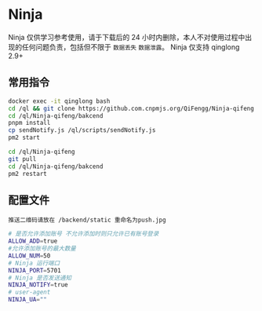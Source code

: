 # Ninja

Ninja 仅供学习参考使用，请于下载后的 24 小时内删除，本人不对使用过程中出现的任何问题负责，包括但不限于 `数据丢失` `数据泄露`。
Ninja 仅支持 qinglong 2.9+

## 常用指令

```bash
docker exec -it qinglong bash
cd /ql && git clone https://github.com.cnpmjs.org/QiFengg/Ninja-qifeng.git
cd /ql/Ninja-qifeng/bakcend
pnpm install
cp sendNotify.js /ql/scripts/sendNotify.js
pm2 start

cd /ql/Ninja-qifeng
git pull
cd /ql/Ninja-qifeng/bakcend
pm2 restart
```

## 配置文件

`推送二维码请放在 /backend/static 重命名为push.jpg`

```bash
# 是否允许添加账号 不允许添加时则只允许已有账号登录
ALLOW_ADD=true
#允许添加账号的最大数量
ALLOW_NUM=50
# Ninja 运行端口
NINJA_PORT=5701
# Ninja 是否发送通知
NINJA_NOTIFY=true
# user-agent
NINJA_UA=""
```

